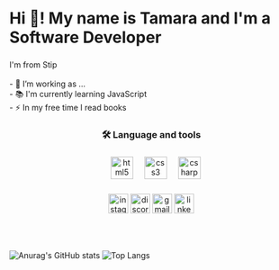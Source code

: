 <h1 align="left">Hi 👋! My name is Tamara and I'm a Software Developer </h1>

###
###
<p align="left">I'm from Stip<br><br>- 🔭 I’m working as ...<br>- 📚 I'm currently learning JavaScript<br>- ⚡ In my free time I read books</p>

###

<h3 align="center">🛠 Language and tools</h3>

### 

<div align="center">
   <img width="12" />
  <img src="https://cdn.jsdelivr.net/gh/devicons/devicon/icons/html5/html5-original.svg" height="40" alt="html5 logo"  />
  <img width="12" />
  <img src="https://cdn.jsdelivr.net/gh/devicons/devicon/icons/css3/css3-original.svg" height="40" alt="css3 logo"  />
  <img width="12" />
  <img src="https://cdn.jsdelivr.net/gh/devicons/devicon/icons/csharp/csharp-original.svg" height="40" alt="csharp logo"  />
  
  
</div>


###

<div align="center">
  <img src="https://img.shields.io/static/v1?message=Instagram&logo=instagram&label=&color=E4405F&logoColor=white&labelColor=&style=for-the-badge" height="35" alt="instagram logo"  />
  <img src="https://img.shields.io/static/v1?message=Discord&logo=discord&label=&color=7289DA&logoColor=white&labelColor=&style=for-the-badge" height="35" alt="discord logo"  />
  <img src="https://img.shields.io/static/v1?message=Gmail&logo=gmail&label=&color=D14836&logoColor=white&labelColor=&style=for-the-badge" height="35" alt="gmail logo"  />
  <img src="https://img.shields.io/static/v1?message=LinkedIn&logo=linkedin&label=&color=0077B5&logoColor=white&labelColor=&style=for-the-badge" height="35" alt="linkedin logo"  />
</div>

###

<br clear="both">

###

![Anurag's GitHub stats](https://github-readme-stats.vercel.app/api?username=Ristova123&show_icons=true&theme=synthwave)
![Top Langs](https://github-readme-stats.vercel.app/api/top-langs/?username=Ristova123&langs_count=8&theme=synthwave)


